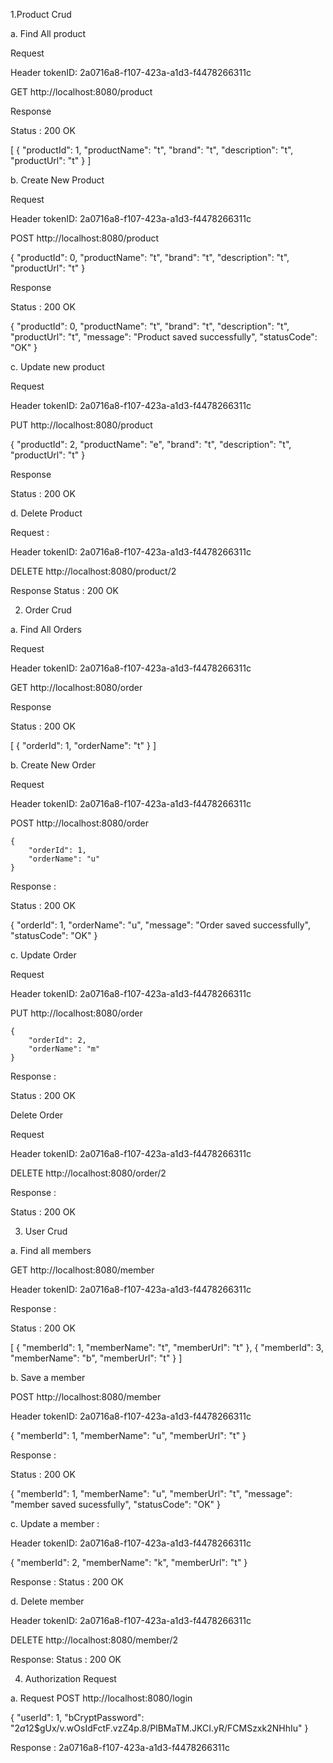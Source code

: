 1.Product Crud

a. Find All product

Request

Header
tokenID: 2a0716a8-f107-423a-a1d3-f4478266311c

GET http://localhost:8080/product

Response

Status : 200 OK

[
{
"productId": 1,
"productName": "t",
"brand": "t",
"description": "t",
"productUrl": "t"
}
]

b. Create New Product

Request

Header
tokenID: 2a0716a8-f107-423a-a1d3-f4478266311c

POST http://localhost:8080/product

{
"productId": 0,
"productName": "t",
"brand": "t",
"description": "t",
"productUrl": "t"
}

Response

Status : 200 OK

{
"productId": 0,
"productName": "t",
"brand": "t",
"description": "t",
"productUrl": "t",
"message": "Product saved successfully",
"statusCode": "OK"
}

c. Update new product

Request

Header
tokenID: 2a0716a8-f107-423a-a1d3-f4478266311c

PUT http://localhost:8080/product

{
"productId": 2,
"productName": "e",
"brand": "t",
"description": "t",
"productUrl": "t"
}

Response

Status : 200 OK

d. Delete Product

Request :

Header
tokenID: 2a0716a8-f107-423a-a1d3-f4478266311c

DELETE http://localhost:8080/product/2

Response
Status : 200 OK

2. Order Crud

a. Find All Orders

Request

Header
tokenID: 2a0716a8-f107-423a-a1d3-f4478266311c

GET http://localhost:8080/order

Response

Status : 200 OK

[
{
"orderId": 1,
"orderName": "t"
}
]

b. Create New Order

Request

Header
tokenID: 2a0716a8-f107-423a-a1d3-f4478266311c

POST http://localhost:8080/order

    {
        "orderId": 1,
        "orderName": "u"
    }

Response :

Status : 200 OK

{
"orderId": 1,
"orderName": "u",
"message": "Order saved successfully",
"statusCode": "OK"
}

c. Update Order

Request

Header
tokenID: 2a0716a8-f107-423a-a1d3-f4478266311c

PUT http://localhost:8080/order

    {
        "orderId": 2,
        "orderName": "m"
    }

Response :

Status : 200 OK

Delete Order

Request

Header
tokenID: 2a0716a8-f107-423a-a1d3-f4478266311c

DELETE http://localhost:8080/order/2

Response :

Status : 200 OK

3. User Crud

a. Find all members

GET http://localhost:8080/member

Header
tokenID: 2a0716a8-f107-423a-a1d3-f4478266311c

Response :

Status : 200 OK

[
{
"memberId": 1,
"memberName": "t",
"memberUrl": "t"
},
{
"memberId": 3,
"memberName": "b",
"memberUrl": "t"
}
]

b. Save a member

POST http://localhost:8080/member

Header
tokenID: 2a0716a8-f107-423a-a1d3-f4478266311c

{
"memberId": 1,
"memberName": "u",
"memberUrl": "t"
}

Response :

Status : 200 OK

{
"memberId": 1,
"memberName": "u",
"memberUrl": "t",
"message": "member saved sucessfully",
"statusCode": "OK"
}

c. Update a member :

Header
tokenID: 2a0716a8-f107-423a-a1d3-f4478266311c

{
"memberId": 2,
"memberName": "k",
"memberUrl": "t"
}

Response : Status : 200 OK

d. Delete member

Header
tokenID: 2a0716a8-f107-423a-a1d3-f4478266311c

DELETE http://localhost:8080/member/2

Response: Status : 200 OK

4. Authorization Request

a. Request POST http://localhost:8080/login

{
"userId": 1,
"bCryptPassword": "$2a$12$gUx/v.wOsIdFctF.vzZ4p.8/PlBMaTM.JKCI.yR/FCMSzxk2NHhIu"
}

Response : 2a0716a8-f107-423a-a1d3-f4478266311c

